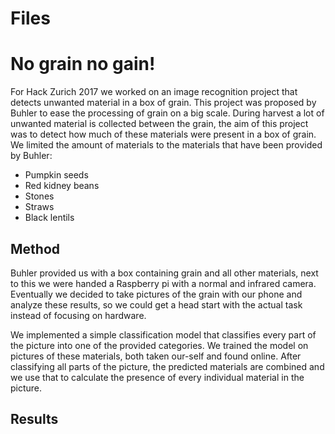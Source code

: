 # Files

# No grain no gain!

For Hack Zurich 2017 we worked on an image recognition project that detects unwanted material in a box of grain. This project was proposed by Buhler to ease the processing of grain on a big scale. During harvest a lot of unwanted material is collected between the grain, the aim of this project was to detect how much of these materials were present in a box of grain. We limited the amount of materials to the materials that have been provided by Buhler:
- Pumpkin seeds 
- Red kidney beans 
- Stones
- Straws
- Black lentils 
 
 
 ## Method 
 Buhler provided us with a box containing grain and all other materials, next to this we were handed a Raspberry pi with a normal and infrared camera.  Eventually we decided to take pictures of the grain with our phone and analyze these results, so we could get a head start with the actual task instead of focusing on hardware. 
 
We implemented a simple classification model that classifies every part of the picture into one of the provided categories. We trained the model on pictures of these materials, both taken our-self and found online. After classifying all parts of the picture, the predicted materials are combined and we use that to calculate the presence of every individual material in the picture. 

## Results 
